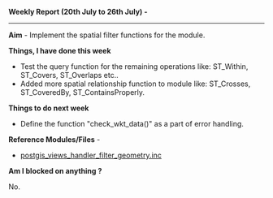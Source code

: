 **Weekly Report (20th July to 26th July) -**

***

**Aim** - Implement the spatial filter functions for the module.

**Things, I have done this week**
* Test the query function for the remaining operations like: ST_Within, ST_Covers, ST_Overlaps etc..
* Added more spatial relationship function to module like: ST_Crosses, ST_CoveredBy, ST_ContainsProperly.




**Things to do next week**
* Define the function "check_wkt_data()" as a part of error handling. 

**Reference Modules/Files** - 
* [postgis_views_handler_filter_geometry.inc](https://github.com/panwarnaveen9/View-Module-for-Cartaro-GSOC2014/blob/20964232f29365a6ff28f54c11b09244936f9eec/cartaro/profiles/cartaro/modules/contrib/postgis/views/postgis_views_handler_filter_geometry.inc) 

**Am I blocked on anything ?**

No.